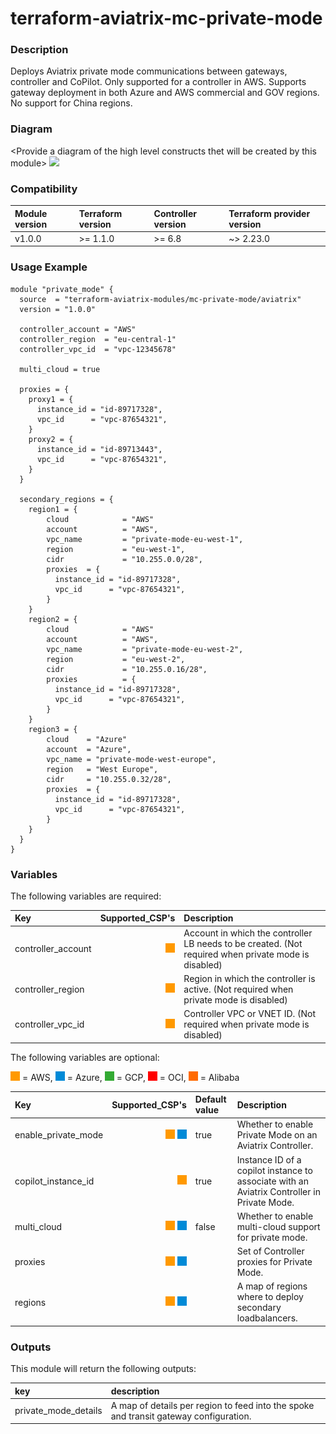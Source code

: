 # terraform-aviatrix-mc-private-mode

### Description
Deploys Aviatrix private mode communications between gateways, controller and CoPilot. Only supported for a controller in AWS.
Supports gateway deployment in both Azure and AWS commercial and GOV regions. No support for China regions.

### Diagram
\<Provide a diagram of the high level constructs thet will be created by this module>
<img src="<IMG URL>"  height="250">

### Compatibility
Module version | Terraform version | Controller version | Terraform provider version
:--- | :--- | :--- | :---
v1.0.0 | >= 1.1.0 | >= 6.8 | ~> 2.23.0

### Usage Example
```
module "private_mode" {
  source  = "terraform-aviatrix-modules/mc-private-mode/aviatrix"
  version = "1.0.0"

  controller_account = "AWS"
  controller_region  = "eu-central-1"
  controller_vpc_id  = "vpc-12345678"

  multi_cloud = true

  proxies = {
    proxy1 = {
      instance_id = "id-89717328",
      vpc_id      = "vpc-87654321",
    }
    proxy2 = {
      instance_id = "id-89713443",
      vpc_id      = "vpc-87654321",
    }
  }

  secondary_regions = {
    region1 = {
        cloud            = "AWS"
        account          = "AWS",
        vpc_name         = "private-mode-eu-west-1",
        region           = "eu-west-1",
        cidr             = "10.255.0.0/28",
        proxies  = {
          instance_id = "id-89717328",
          vpc_id      = "vpc-87654321",
        }
    }
    region2 = {
        cloud            = "AWS"
        account          = "AWS",
        vpc_name         = "private-mode-eu-west-2",
        region           = "eu-west-2",
        cidr             = "10.255.0.16/28",
        proxies          = {
          instance_id = "id-89717328",
          vpc_id      = "vpc-87654321",
        }        
    } 
    region3 = {
        cloud    = "Azure"
        account  = "Azure",
        vpc_name = "private-mode-west-europe",
        region   = "West Europe",
        cidr     = "10.255.0.32/28",
        proxies  = {
          instance_id = "id-89717328",
          vpc_id      = "vpc-87654321",
        }        
    }           
  }
}
```

### Variables
The following variables are required:

Key | Supported_CSP's | Description
:-- | --: | :--
controller_account | <img src="https://github.com/terraform-aviatrix-modules/terraform-aviatrix-mc-private-mode/blob/master/img/aws.png?raw=true" title="AWS"> | Account in which the controller LB needs to be created. (Not required when private mode is disabled)
controller_region | <img src="https://github.com/terraform-aviatrix-modules/terraform-aviatrix-mc-private-mode/blob/master/img/aws.png?raw=true" title="AWS"> | Region in which the controller is active. (Not required when private mode is disabled)
controller_vpc_id | <img src="https://github.com/terraform-aviatrix-modules/terraform-aviatrix-mc-private-mode/blob/master/img/aws.png?raw=true" title="AWS"> | Controller VPC or VNET ID. (Not required when private mode is disabled)

The following variables are optional:

<img src="https://github.com/terraform-aviatrix-modules/terraform-aviatrix-mc-private-mode/blob/master/img/aws.png?raw=true" title="AWS"> = AWS, <img src="https://github.com/terraform-aviatrix-modules/terraform-aviatrix-mc-private-mode/blob/master/img/azure.png?raw=true" title="Azure"> = Azure, <img src="https://github.com/terraform-aviatrix-modules/terraform-aviatrix-mc-private-mode/blob/master/img/gcp.png?raw=true" title="GCP"> = GCP, <img src="https://github.com/terraform-aviatrix-modules/terraform-aviatrix-mc-private-mode/blob/master/img/oci.png?raw=true" title="OCI"> = OCI, <img src="https://github.com/terraform-aviatrix-modules/terraform-aviatrix-mc-private-mode/blob/master/img/alibaba.png?raw=true" title="Alibaba"> = Alibaba

Key | Supported_CSP's | Default value | Description
:-- | --: | :-- | :--
enable_private_mode | <img src="https://github.com/terraform-aviatrix-modules/terraform-aviatrix-mc-private-mode/blob/master/img/aws.png?raw=true" title="AWS"> <img src="https://github.com/terraform-aviatrix-modules/terraform-aviatrix-mc-private-mode/blob/master/img/azure.png?raw=true" title="Azure"> | true | Whether to enable Private Mode on an Aviatrix Controller.
copilot_instance_id | <img src="https://github.com/terraform-aviatrix-modules/terraform-aviatrix-mc-private-mode/blob/master/img/aws.png?raw=true" title="AWS"> | true | Instance ID of a copilot instance to associate with an Aviatrix Controller in Private Mode.
multi_cloud | <img src="https://github.com/terraform-aviatrix-modules/terraform-aviatrix-mc-private-mode/blob/master/img/aws.png?raw=true" title="AWS"> <img src="https://github.com/terraform-aviatrix-modules/terraform-aviatrix-mc-private-mode/blob/master/img/azure.png?raw=true" title="Azure"> | false | Whether to enable multi-cloud support for private mode.
proxies | <img src="https://github.com/terraform-aviatrix-modules/terraform-aviatrix-mc-private-mode/blob/master/img/aws.png?raw=true" title="AWS"> <img src="https://github.com/terraform-aviatrix-modules/terraform-aviatrix-mc-private-mode/blob/master/img/azure.png?raw=true" title="Azure"> | | Set of Controller proxies for Private Mode.
regions | <img src="https://github.com/terraform-aviatrix-modules/terraform-aviatrix-mc-private-mode/blob/master/img/aws.png?raw=true" title="AWS"> <img src="https://github.com/terraform-aviatrix-modules/terraform-aviatrix-mc-private-mode/blob/master/img/azure.png?raw=true" title="Azure"> | | A map of regions where to deploy secondary loadbalancers.

### Outputs
This module will return the following outputs:

key | description
:---|:---
private_mode_details | A map of details per region to feed into the spoke and transit gateway configuration.

